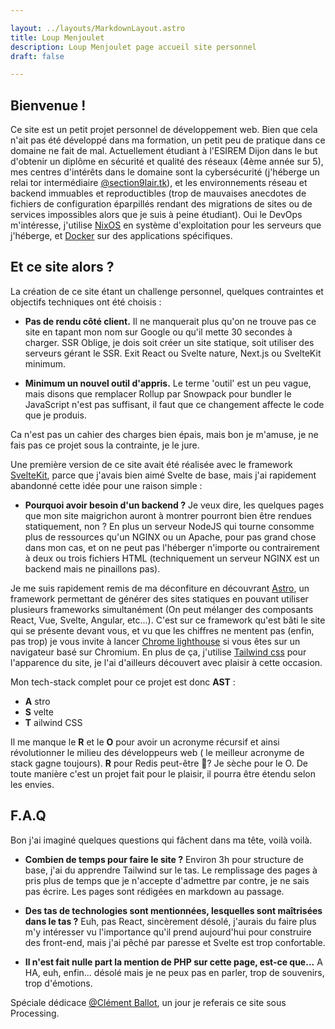 ```yaml
---

layout: ../layouts/MarkdownLayout.astro
title: Loup Menjoulet
description: Loup Menjoulet page accueil site personnel
draft: false

---
```


## Bienvenue !

Ce site est un petit projet personnel de développement web. Bien que cela n'ait pas été développé dans ma formation, un petit peu de pratique dans ce domaine ne fait de mal. 
Actuellement étudiant à l'ESIREM Dijon dans le but d'obtenir un diplôme en sécurité et qualité des réseaux (4ème année sur 5), mes centres d'intérêts dans le domaine sont la cybersécurité (j'héberge un relai tor intermédiaire [@section9lair.tk](https://metrics.torproject.org/rs.html#details/A7572A5090591E3D7E8027F34F5DF05756EFFE89)), et les environnements réseau et backend immuables et reproductibles (trop de mauvaises anecdotes de fichiers de configuration éparpillés rendant des migrations de sites ou de services impossibles alors que je suis à peine étudiant). Oui le DevOps m'intéresse, j'utilise [NixOS](https://nixos.org) en système d'exploitation pour les serveurs que j'héberge, et [Docker](https://docker.com) sur des applications spécifiques.

## Et ce site alors ?

La création de ce site étant un challenge personnel, quelques contraintes et objectifs techniques ont été choisis :

* __Pas de rendu côté client.__
	Il ne manquerait plus qu'on ne trouve pas ce site en tapant mon nom sur Google ou qu'il mette 30 secondes à charger. SSR Oblige, je dois soit créer un site statique, soit utiliser des serveurs gérant le SSR. Exit React ou Svelte nature, Next.js ou SvelteKit minimum.

* __Minimum un nouvel outil d'appris.__
	Le terme 'outil' est un peu vague, mais disons que remplacer Rollup par Snowpack pour bundler le JavaScript n'est pas suffisant, il faut que ce changement affecte le code que je produis.

Ca n'est pas un cahier des charges bien épais, mais bon je m'amuse, je ne fais pas ce projet sous la contrainte, je le jure.

Une première version de ce site avait été réalisée avec le framework [SvelteKit](https://kit.svelte.dev/), parce que j'avais bien aimé Svelte de base, mais j'ai rapidement abandonné cette idée pour une raison simple :

* __Pourquoi avoir besoin d'un backend ?__ Je veux dire, les quelques pages que mon site maigrichon auront à montrer pourront bien être rendues statiquement, non ? En plus un serveur NodeJS qui tourne consomme plus de ressources qu'un NGINX ou un Apache, pour pas grand chose dans mon cas, et on ne peut pas l'héberger n'importe ou contrairement à deux ou trois fichiers HTML (techniquement un serveur NGINX est un backend mais ne pinaillons pas).

Je me suis rapidement remis de ma déconfiture en découvrant [Astro](https://astro.build), un framework permettant de générer des sites statiques en pouvant utiliser plusieurs frameworks simultanément (On peut mélanger des composants React, Vue, Svelte, Angular, etc...). C'est sur ce framework qu'est bâti le site qui se présente devant vous, et vu que les chiffres ne mentent pas (enfin, pas trop) je vous invite à lancer [Chrome lighthouse](https://developers.google.com/web/tools/lighthouse#devtools) si vous êtes sur un navigateur basé sur Chromium. En plus de ça, j'utilise [Tailwind css](https://tailwindcss.com/) pour l'apparence du site, je l'ai d'ailleurs découvert avec plaisir à cette occasion.

Mon tech-stack complet pour ce projet est donc __AST__ :

* __A__ stro 
* __S__ velte
* __T__ ailwind CSS

Il me manque le __R__ et le __O__ pour avoir un acronyme récursif et ainsi révolutionner le milieu des développeurs web ( le meilleur acronyme de stack gagne toujours).
__R__ pour Redis peut-être 🤔? Je sèche pour le O. De toute manière c'est un projet fait pour le plaisir, il pourra être étendu selon les envies.

## F.A.Q

Bon j'ai imaginé quelques questions qui fâchent dans ma tête, voilà voilà.

* __Combien de temps pour faire le site ?__ Environ 3h pour structure de base, j'ai du apprendre Tailwind sur le tas. Le remplissage des pages à pris plus de temps que je n'accepte d'admettre par contre, je ne sais pas écrire. Les pages sont rédigées en markdown au passage.

* __Des tas de technologies sont mentionnées, lesquelles sont maîtrisées dans le tas ?__ Euh, pas React, sincèrement désolé, j'aurais du faire plus m'y intéresser vu l'importance qu'il prend aujourd'hui pour construire des front-end, mais j'ai pêché par paresse et Svelte est trop confortable.

* __Il n'est fait nulle part la mention de PHP sur cette page, est-ce que...__ A HA, euh, enfin... désolé mais je ne peux pas en parler, trop de souvenirs, trop d'émotions.


Spéciale dédicace [@Clément Ballot](https://fr.linkedin.com/in/clement-ballot), un jour je referais ce site sous Processing.





